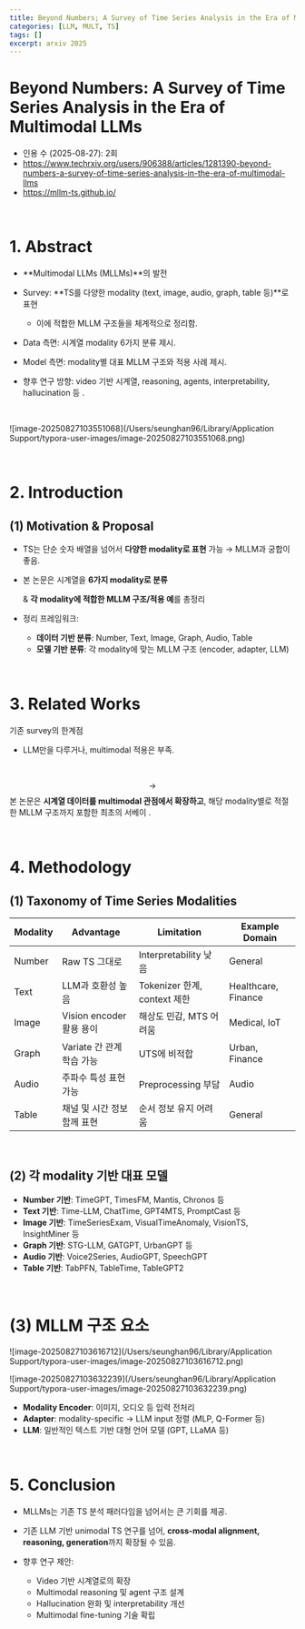 ```yaml
---
title: Beyond Numbers; A Survey of Time Series Analysis in the Era of Multimodal LLMs
categories: [LLM, MULT, TS]
tags: []
excerpt: arxiv 2025
---
```


<script src="https://cdn.mathjax.org/mathjax/latest/MathJax.js?config=TeX-AMS-MML_HTMLorMML" type="text/javascript"></script>

# Beyond Numbers: A Survey of Time Series Analysis in the Era of Multimodal LLMs

- 인용 수 (2025-08-27): 2회
- https://www.techrxiv.org/users/906388/articles/1281390-beyond-numbers-a-survey-of-time-series-analysis-in-the-era-of-multimodal-llms
- https://mllm-ts.github.io/

<br>

# **1. Abstract**

- **Multimodal LLMs (MLLMs)**의 발전
- Survey: **TS를 다양한 modality (text, image, audio, graph, table 등)**로 표현
  - 이에 적합한 MLLM 구조들을 체계적으로 정리함.

- Data 측면: 시계열 modality 6가지 분류 제시.
- Model 측면: modality별 대표 MLLM 구조와 적용 사례 제시.
- 향후 연구 방향: video 기반 시계열, reasoning, agents, interpretability, hallucination 등 .

<br>

![image-20250827103551068](/Users/seunghan96/Library/Application Support/typora-user-images/image-20250827103551068.png)

<br>

# **2. Introduction**

## (1) **Motivation & Proposal**

- TS는 단순 숫자 배열을 넘어서 **다양한 modality로 표현** 가능 → MLLM과 궁합이 좋음.

- 본 논문은 시계열을 **6가지 modality로 분류**

  & **각 modality에 적합한 MLLM 구조/적용 예**를 총정리

- 정리 프레임워크:

  - **데이터 기반 분류**: Number, Text, Image, Graph, Audio, Table
  - **모델 기반 분류**: 각 modality에 맞는 MLLM 구조 (encoder, adapter, LLM)
  

<br>

# **3. Related Works**

기존 survey의 한계점

- LLM만을 다루거나, multimodal 적용은 부족.

<br>

$$\rightarrow$$ 본 논문은 **시계열 데이터를 multimodal 관점에서 확장하고**, 해당 modality별로 적절한 MLLM 구조까지 포함한 최초의 서베이 .

<br>

# **4. Methodology**

## (1) Taxonomy of Time Series Modalities

| **Modality** | **Advantage**               | **Limitation**               | **Example Domain**  |
| ------------ | --------------------------- | ---------------------------- | ------------------- |
| Number       | Raw TS 그대로               | Interpretability 낮음        | General             |
| Text         | LLM과 호환성 높음           | Tokenizer 한계, context 제한 | Healthcare, Finance |
| Image        | Vision encoder 활용 용이    | 해상도 민감, MTS 어려움      | Medical, IoT        |
| Graph        | Variate 간 관계 학습 가능   | UTS에 비적합                 | Urban, Finance      |
| Audio        | 주파수 특성 표현 가능       | Preprocessing 부담           | Audio               |
| Table        | 채널 및 시간 정보 함께 표현 | 순서 정보 유지 어려움        | General             |

<br>

## **(2) 각 modality 기반 대표 모델**

- **Number 기반**: TimeGPT, TimesFM, Mantis, Chronos 등
- **Text 기반**: Time-LLM, ChatTime, GPT4MTS, PromptCast 등
- **Image 기반**: TimeSeriesExam, VisualTimeAnomaly, VisionTS, InsightMiner 등
- **Graph 기반**: STG-LLM, GATGPT, UrbanGPT 등
- **Audio 기반**: Voice2Series, AudioGPT, SpeechGPT
- **Table 기반**: TabPFN, TableTime, TableGPT2 

<br>

# (3) MLLM 구조 요소

![image-20250827103616712](/Users/seunghan96/Library/Application Support/typora-user-images/image-20250827103616712.png)

![image-20250827103632239](/Users/seunghan96/Library/Application Support/typora-user-images/image-20250827103632239.png)



- **Modality Encoder**: 이미지, 오디오 등 입력 전처리
- **Adapter**: modality-specific → LLM input 정렬 (MLP, Q-Former 등)
- **LLM**: 일반적인 텍스트 기반 대형 언어 모델 (GPT, LLaMA 등)

<br>

# **5. Conclusion**

- MLLMs는 기존 TS 분석 패러다임을 넘어서는 큰 기회를 제공.

- 기존 LLM 기반 unimodal TS 연구를 넘어, **cross-modal alignment, reasoning, generation**까지 확장될 수 있음.

- 향후 연구 제안:

  - Video 기반 시계열로의 확장
  - Multimodal reasoning 및 agent 구조 설계
  - Hallucination 완화 및 interpretability 개선
  - Multimodal fine-tuning 기술 확립 
  
  
